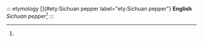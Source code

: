 ::: etymology
[]{#ety:Sichuan pepper label="ety:Sichuan pepper"} **English** *Sichuan
pepper*[^1]
:::

[^1]:
